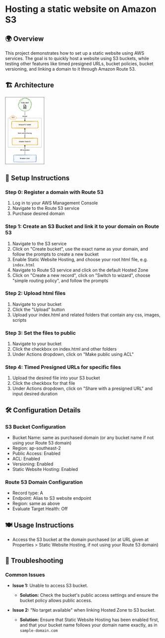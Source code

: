 # Hosting a static website on Amazon S3
## 🌍 Overview
This project demonstrates how to set up a static website using AWS services. The goal is to quickly host a website using S3 buckets, while testing other features like timed presigned URLs, bucket policies, bucket versioning, and linking a domain to it through Amazon Route 53.

## 🏗️ Architecture
<img src="https://github.com/tiubenedict/awsProject1/blob/2cd356024f3d47880d625518aeaefd836b2b7ab4/diagram.drawio.png" width="25%">

## 🧱 Setup Instructions
### Step 0: Register a domain with Route 53
1. Log in to your AWS Management Console
2. Navigate to the Route 53 service
3. Purchase desired domain
### Step 1: Create an S3 Bucket and link it to your domain on Route 53
1. Navigate to the S3 service
2. Click on "Create bucket", use the exact name as your domain, and follow the prompts to create a new bucket
3. Enable Static Website Hosting, and choose your root html file, e.g. `index.html`
4. Navigate to Route 53 service and click on the default Hosted Zone
5. Click on "Create a new record", click on "Switch to wizard", choose "simple routing policy", and follow the prompts
### Step 2: Upload html files
1. Navigate to your bucket
2. Click the "Upload" button
3. Upload your index.html and related folders that contain any css, images, scripts
### Step 3: Set the files to public
1. Navigate to your bucket
2. Click the checkbox on index.html and other folders
3. Under Actions dropdown, click on "Make public using ACL"
### Step 4: Timed Presigned URLs for specific files
1. Upload the desired file into your S3 bucket
2. Click the checkbox for that file
3. Under Actions dropdown, click on "Share with a presigned URL" and input desired duration

## 🛠️ Configuration Details
### S3 Bucket Configuration
- Bucket Name: same as purchased domain (or any bucket name if not using your Route 53 domain)
- Region: ap-southeast-2
- Public Access: Enabled
- ACL: Enabled
- Versioning: Enabled
- Static Website Hosting: Enabled

### Route 53 Domain Configuration
- Record type: A
- Endpoint: Alias to S3 website endpoint
- Region: same as above
- Evaluate Target Health: Off

## 🍽️ Usage Instructions
- Access the S3 bucket at the domain purchased (or at URL given at Properties > Static Website Hosting, if not using your Route 53 domain)

## 🚨 Troubleshooting
### Common Issues
- **Issue 1:** Unable to access S3 bucket.

  - **Solution:** Check the bucket's public access settings and ensure the bucket policy allows public access.

- **Issue 2:** "No target available" when linking Hosted Zone to S3 bucket.

  - **Solution:** Ensure that Static Website Hosting has been enabled first, and that your bucket name follows your domain name exactly, as in `sample-domain.com`
